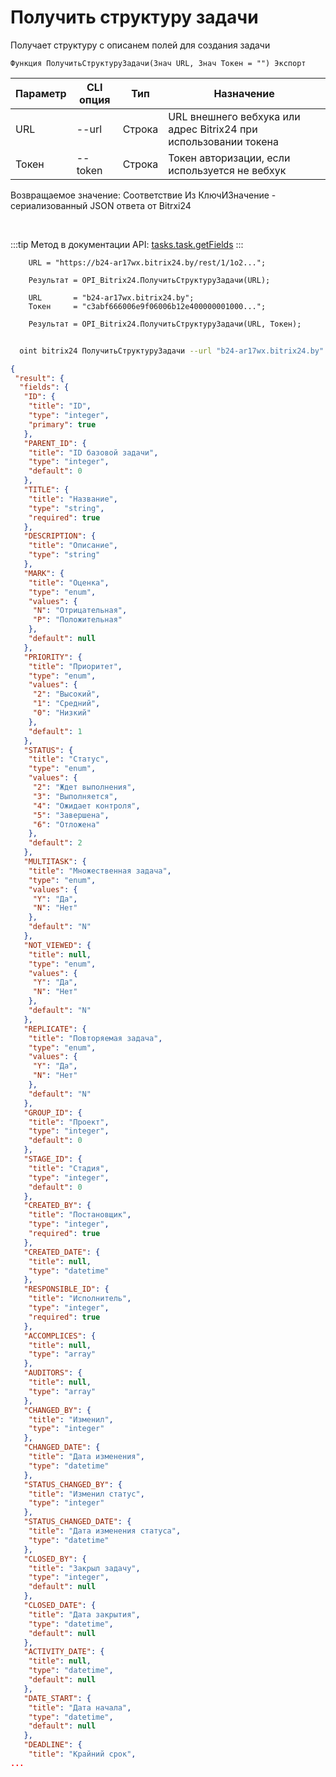 ﻿---
sidebar_position: 26
---

# Получить структуру задачи
 Получает структуру с описанем полей для создания задачи



`Функция ПолучитьСтруктуруЗадачи(Знач URL, Знач Токен = "") Экспорт`

  | Параметр | CLI опция | Тип | Назначение |
  |-|-|-|-|
  | URL | --url | Строка | URL внешнего вебхука или адрес Bitrix24 при использовании токена |
  | Токен | --token | Строка | Токен авторизации, если используется не вебхук |

  
  Возвращаемое значение:   Соответствие Из КлючИЗначение - сериализованный JSON ответа от Bitrxi24

<br/>

:::tip
Метод в документации API: [tasks.task.getFields](https://dev.1c-bitrix.ru/rest_help/tasks/task/tasks/tasks_task_getFields.php)
:::
<br/>


```bsl title="Пример кода"
    URL = "https://b24-ar17wx.bitrix24.by/rest/1/1o2...";

    Результат = OPI_Bitrix24.ПолучитьСтруктуруЗадачи(URL);

    URL       = "b24-ar17wx.bitrix24.by";
    Токен     = "c3abf666006e9f06006b12e400000001000...";

    Результат = OPI_Bitrix24.ПолучитьСтруктуруЗадачи(URL, Токен);
```



```sh title="Пример команды CLI"
    
  oint bitrix24 ПолучитьСтруктуруЗадачи --url "b24-ar17wx.bitrix24.by" --token "b9df7366006e9f06006b12e400000001000..."

```

```json title="Результат"
{
 "result": {
  "fields": {
   "ID": {
    "title": "ID",
    "type": "integer",
    "primary": true
   },
   "PARENT_ID": {
    "title": "ID базовой задачи",
    "type": "integer",
    "default": 0
   },
   "TITLE": {
    "title": "Название",
    "type": "string",
    "required": true
   },
   "DESCRIPTION": {
    "title": "Описание",
    "type": "string"
   },
   "MARK": {
    "title": "Оценка",
    "type": "enum",
    "values": {
     "N": "Отрицательная",
     "P": "Положительная"
    },
    "default": null
   },
   "PRIORITY": {
    "title": "Приоритет",
    "type": "enum",
    "values": {
     "2": "Высокий",
     "1": "Средний",
     "0": "Низкий"
    },
    "default": 1
   },
   "STATUS": {
    "title": "Статус",
    "type": "enum",
    "values": {
     "2": "Ждет выполнения",
     "3": "Выполняется",
     "4": "Ожидает контроля",
     "5": "Завершена",
     "6": "Отложена"
    },
    "default": 2
   },
   "MULTITASK": {
    "title": "Множественная задача",
    "type": "enum",
    "values": {
     "Y": "Да",
     "N": "Нет"
    },
    "default": "N"
   },
   "NOT_VIEWED": {
    "title": null,
    "type": "enum",
    "values": {
     "Y": "Да",
     "N": "Нет"
    },
    "default": "N"
   },
   "REPLICATE": {
    "title": "Повторяемая задача",
    "type": "enum",
    "values": {
     "Y": "Да",
     "N": "Нет"
    },
    "default": "N"
   },
   "GROUP_ID": {
    "title": "Проект",
    "type": "integer",
    "default": 0
   },
   "STAGE_ID": {
    "title": "Стадия",
    "type": "integer",
    "default": 0
   },
   "CREATED_BY": {
    "title": "Постановщик",
    "type": "integer",
    "required": true
   },
   "CREATED_DATE": {
    "title": null,
    "type": "datetime"
   },
   "RESPONSIBLE_ID": {
    "title": "Исполнитель",
    "type": "integer",
    "required": true
   },
   "ACCOMPLICES": {
    "title": null,
    "type": "array"
   },
   "AUDITORS": {
    "title": null,
    "type": "array"
   },
   "CHANGED_BY": {
    "title": "Изменил",
    "type": "integer"
   },
   "CHANGED_DATE": {
    "title": "Дата изменения",
    "type": "datetime"
   },
   "STATUS_CHANGED_BY": {
    "title": "Изменил статус",
    "type": "integer"
   },
   "STATUS_CHANGED_DATE": {
    "title": "Дата изменения статуса",
    "type": "datetime"
   },
   "CLOSED_BY": {
    "title": "Закрыл задачу",
    "type": "integer",
    "default": null
   },
   "CLOSED_DATE": {
    "title": "Дата закрытия",
    "type": "datetime",
    "default": null
   },
   "ACTIVITY_DATE": {
    "title": null,
    "type": "datetime",
    "default": null
   },
   "DATE_START": {
    "title": "Дата начала",
    "type": "datetime",
    "default": null
   },
   "DEADLINE": {
    "title": "Крайний срок",
...
```
